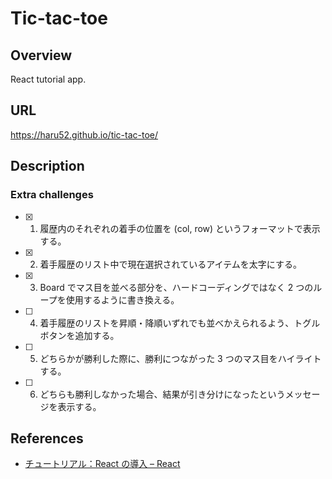 # Tic-tac-toe

## Overview

React tutorial app.

## URL

<https://haru52.github.io/tic-tac-toe/>

## Description

### Extra challenges

- [x] 1. 履歴内のそれぞれの着手の位置を (col, row) というフォーマットで表示する。
- [x] 2. 着手履歴のリスト中で現在選択されているアイテムを太字にする。
- [x] 3. Board でマス目を並べる部分を、ハードコーディングではなく 2 つのループを使用するように書き換える。
- [ ] 4. 着手履歴のリストを昇順・降順いずれでも並べかえられるよう、トグルボタンを追加する。
- [ ] 5. どちらかが勝利した際に、勝利につながった 3 つのマス目をハイライトする。
- [ ] 6. どちらも勝利しなかった場合、結果が引き分けになったというメッセージを表示する。

## References

- [チュートリアル：React の導入 – React](https://ja.reactjs.org/tutorial/tutorial.html)
